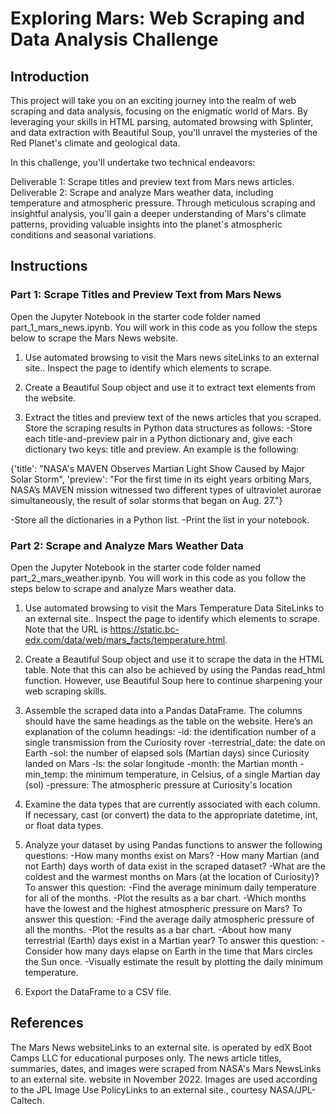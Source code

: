 # Exploring Mars: Web Scraping and Data Analysis Challenge

## Introduction
This project will take you on an exciting journey into the realm of web scraping and data analysis, focusing on the enigmatic world of Mars. By leveraging your skills in HTML parsing, automated browsing with Splinter, and data extraction with Beautiful Soup, you'll unravel the mysteries of the Red Planet's climate and geological data.

In this challenge, you'll undertake two technical endeavors:

Deliverable 1: Scrape titles and preview text from Mars news articles.
Deliverable 2: Scrape and analyze Mars weather data, including temperature and atmospheric pressure.
Through meticulous scraping and insightful analysis, you'll gain a deeper understanding of Mars's climate patterns, providing valuable insights into the planet's atmospheric conditions and seasonal variations.

## Instructions

### Part 1: Scrape Titles and Preview Text from Mars News
Open the Jupyter Notebook in the starter code folder named part_1_mars_news.ipynb. You will work in this code as you follow the steps below to scrape the Mars News website.

1. Use automated browsing to visit the Mars news siteLinks to an external site.. Inspect the page to identify which elements to scrape.

2. Create a Beautiful Soup object and use it to extract text elements from the website.

3. Extract the titles and preview text of the news articles that you scraped. Store the scraping results in Python data structures as follows:
-Store each title-and-preview pair in a Python dictionary and, give each dictionary two keys: title and preview. An example is the following:

{'title': "NASA's MAVEN Observes Martian Light Show Caused by Major Solar Storm", 
 'preview': "For the first time in its eight years orbiting Mars, NASA’s MAVEN mission witnessed two different types of ultraviolet aurorae simultaneously, the result of solar storms that began on Aug. 27."}
 
 -Store all the dictionaries in a Python list.
-Print the list in your notebook.

### Part 2: Scrape and Analyze Mars Weather Data
Open the Jupyter Notebook in the starter code folder named part_2_mars_weather.ipynb. You will work in this code as you follow the steps below to scrape and analyze Mars weather data.

1. Use automated browsing to visit the Mars Temperature Data SiteLinks to an external site.. Inspect the page to identify which elements to scrape. Note that the URL is https://static.bc-edx.com/data/web/mars_facts/temperature.html.

2. Create a Beautiful Soup object and use it to scrape the data in the HTML table. Note that this can also be achieved by using the Pandas read_html function. However, use Beautiful Soup here to continue sharpening your web scraping skills.

3. Assemble the scraped data into a Pandas DataFrame. The columns should have the same headings as the table on the website. Here’s an explanation of the column headings:
-id: the identification number of a single transmission from the Curiosity rover
-terrestrial_date: the date on Earth
-sol: the number of elapsed sols (Martian days) since Curiosity landed on Mars
-ls: the solar longitude
-month: the Martian month
-min_temp: the minimum temperature, in Celsius, of a single Martian day (sol)
-pressure: The atmospheric pressure at Curiosity's location

4. Examine the data types that are currently associated with each column. If necessary, cast (or convert) the data to the appropriate datetime, int, or float data types.

5. Analyze your dataset by using Pandas functions to answer the following questions:
-How many months exist on Mars?
-How many Martian (and not Earth) days worth of data exist in the scraped dataset?
-What are the coldest and the warmest months on Mars (at the location of Curiosity)? To answer this question:
 -Find the average minimum daily temperature for all of the months.
 -Plot the results as a bar chart.
-Which months have the lowest and the highest atmospheric pressure on Mars? To answer this question:
 -Find the average daily atmospheric pressure of all the months.
 -Plot the results as a bar chart.
-About how many terrestrial (Earth) days exist in a Martian year? To answer this question:
 -Consider how many days elapse on Earth in the time that Mars circles the Sun once.
 -Visually estimate the result by plotting the daily minimum temperature.

6. Export the DataFrame to a CSV file.

## References
The Mars News websiteLinks to an external site. is operated by edX Boot Camps LLC for educational purposes only. The news article titles, summaries, dates, and images were scraped from NASA's Mars NewsLinks to an external site. website in November 2022. Images are used according to the JPL Image Use PolicyLinks to an external site., courtesy NASA/JPL-Caltech.

